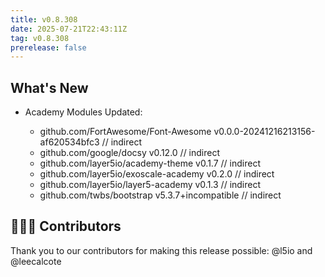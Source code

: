```yaml
---
title: v0.8.308
date: 2025-07-21T22:43:11Z
tag: v0.8.308
prerelease: false
---
```


## What's New
* Academy Modules Updated:

    - github.com/FortAwesome/Font-Awesome v0.0.0-20241216213156-af620534bfc3 // indirect
    - github.com/google/docsy v0.12.0 // indirect
    - github.com/layer5io/academy-theme v0.1.7 // indirect
    - github.com/layer5io/exoscale-academy v0.2.0 // indirect
    - github.com/layer5io/layer5-academy v0.1.3 // indirect
    - github.com/twbs/bootstrap v5.3.7+incompatible // indirect

## 👨🏽‍💻 Contributors

Thank you to our contributors for making this release possible:
@l5io and @leecalcote

